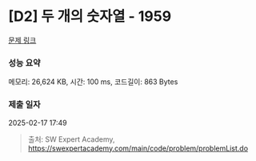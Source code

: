 # [D2] 두 개의 숫자열 - 1959 

[문제 링크](https://swexpertacademy.com/main/code/problem/problemDetail.do?contestProbId=AV5PpoFaAS4DFAUq) 

### 성능 요약

메모리: 26,624 KB, 시간: 100 ms, 코드길이: 863 Bytes

### 제출 일자

2025-02-17 17:49



> 출처: SW Expert Academy, https://swexpertacademy.com/main/code/problem/problemList.do